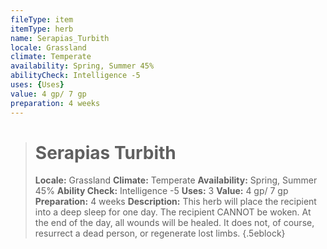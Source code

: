 ```yaml
---
fileType: item
itemType: herb
name: Serapias_Turbith
locale: Grassland
climate: Temperate
availability: Spring, Summer 45%
abilityCheck: Intelligence -5
uses: {Uses}
value: 4 gp/ 7 gp
preparation: 4 weeks
---
```

>#  Serapias Turbith
>
> **Locale:** Grassland
> **Climate:** Temperate
> **Availability:** Spring, Summer 45%
> **Ability Check:** Intelligence -5
> **Uses:** 3
> **Value:** 4 gp/ 7 gp
> **Preparation:** 4 weeks
> **Description:** This herb will place the recipient into a deep sleep for one day. The recipient CANNOT be woken. At the end of the day, all wounds will be healed. It does not, of course, resurrect a dead person, or regenerate lost limbs.
{.5eblock}

